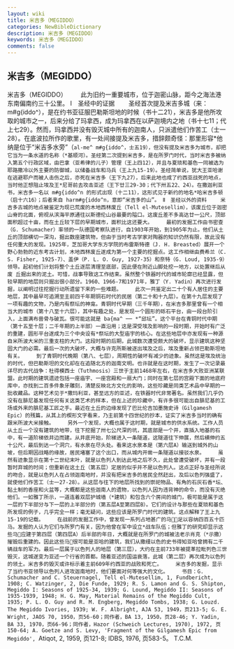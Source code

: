 ```yaml
---
layout: wiki
title: 米吉多（MEGIDDO）
categories: NewBibleDictionary
description: 米吉多（MEGIDDO）
keywords: 米吉多（MEGIDDO）
comments: false
---
```


## 米吉多（MEGIDDO）



米吉多（MEGIDDO）
　　此为旧约一重要城市，位于迦密山脉，距今之海法港东南偏南约三十公里。
Ⅰ　圣经中的证据
　　圣经首次提及米吉多城（来：m#g{iddo^），是在约书亚征服巴勒斯坦地的时候（书十二21），米吉多是他所攻取的城市之一，后来分给了玛拿西，成为玛拿西在以萨迦境内之地（书十七11；代上七29）。然而，玛拿西并没有毁灭城中所有的迦南人，只派遣他们作苦工（士一28）。在底波拉所作的歌里，有一处间接提及米吉多，措辞颇奇怪：那里形容*他纳是位于“米吉多水旁”（`al-me^ m#g{iddo^，士五19），但没有提及米吉多为城市，却把它当为一条水道的名称（*基顺河）。圣经第二次提到米吉多，是在所罗门时代，当时米吉多被纳入第五个行政区域，由巴拿（亚希律的儿子）管理（王上四12），并且与夏琐和基色一同被选为耶路撒冷以外主要的防御城，以储备战车和马兵（王上九15-19）。圣经简单说，犹大王亚哈谢在逃避耶户而被人击伤之后，亦死在米吉多（王下九27），后来此地也成了约西亚战死的地点，当时他正想阻止埃及王*尼哥前去攻击亚述（王下廿三29-30；代下卅五22、24）。在撒迦利亚书，米吉多一名以 m#g{iddo^n 的形式出现（十二11），这形式见于新约的地名*哈米吉多顿（启十六16）；后者来自 harm#g{iddo^n，意即“米吉多的山”。
Ⅱ　圣经以外的资料
　　米吉多古城的地点被鉴定为现已荒废的木地西林废丘（Tell el-Mutesellim），该废丘位于迦密山脊的北面，俯视从滨海平原通往以斯德伦山谷最要的隘口。这废丘差不多高达廿一公尺，顶部面积超过十亩，而在土丘较下层的早期城市，面积比这还要大。
　　最初的发掘工作由书密查（G. Schumacher）率领的一队德国考察队进行，自1903年开始，到1905年为止。他们从土丘的顶部横切一深沟，掘出数座建筑物，但由于当时考古学家对陶器的知识仍然有限，故此没有任何重大的发现。1925年，芝加哥大学东方学院的布雷斯特德（J. H. Breasted）展开一个野心勃勃的近东考古计划，木地西林废丘遂成为第一个主要的挖掘点。这工作相继由费希兰（C. S. Fisher, 1925-7）、盖伊（P. L. O. Guy, 1927-35）和奈特（G. Loud, 1935-9）领导。起初他们计划将整个土丘逐层清理至底部，因此便在附近山脚处挖一地方，以处置继后从废 丘掘出来的泥土。可惜，战事导致这工作结束。虽然整个铁器时代的城市轮廓已经显露，但较早期的地层则只掘出很小部分。1960、1966-7和1971年，雅丁（Y. Yadin）再次进行发掘，以阐明过往挖掘行动所遗留下来的一些难题。
　　此次一共鉴定出二十个有人居住的主要地层，其中最早可追溯至主前四千年期铜石时代的民居（第二十和十九层）。在第十九层发现了一项有趣的文物，乃是内有祭坛的神龛。青铜时代早期（三千年期），在米吉多那里曾有一个相当大的城市（第十八至十六层），其中有趣之处，是发现一个圆形的砾石平台，由一段台阶引入，上面满布兽骨与破瓦。很可能这就是 ba{ma^ ── *“邱坛”。这个平台在青铜时代中期（第十五至十层；二千年期的上半部）一直沿用；这是深受埃及影响的一段时期，开始时有广泛的重建，圆形平台遂成为三个中央设有*祭坛的大型庙宇的核心。在这些地层中亦发现有一种源自米所波大米的三重支柱的大门。这段时期的后期，此城数次遭受颇大的破坏，显示建筑这种坚固大门的必需。最后一次的大破坏，大概与许克所斯被逐出埃及之后，埃及重新占领巴勒斯坦地有关。
　　到了青铜时代晚期（第八、七层），周期性的破坏有减少的迹象。虽然这是埃及统治的时代，但巴勒斯坦的文化却在在追随北方的迦南文明。也许就是在这时期，发生了一次记录最详尽的古代战争：杜得模西士（Tuthmosis）三世于主前1468年左右，在米吉多大败亚洲某联盟。此时期的建筑遗迹包括一座庙宇、一座宫殿和一扇大门；同时在第七层的宫殿下面的地底府库中，亦找到二百多件象牙雕刻，清楚反映北方文化的影响，这些珍藏是同类艺术品中早期的一批收藏品。这种艺术见于*撒玛利亚，甚至远方的亚述，在铁器时代非常著名。虽然我们几乎仍没有在腓尼基发现任何有关这类艺术的样本，但在上述的珍藏中，有许多很可能出自腓尼基的工场或外来的腓尼基工匠之手。最近在土丘的边缘发现了巴比伦吉加墨施史诗（Gilgamesh Epic）的残篇，从其上的楔形文字看来，乃主前第十四世纪的抄本，证实了米吉多当时的确有跟米所波大米接触。
　　另外一个发现，大概也属于这时期，就是城市的供水系统。工作人员从土丘一个没有建筑的地带，往下挖掘了卅七公尺深的坑，其底部是一个井，直插入地基的石中，有一道阶梯依井边而建。从井底开始，阶梯进入一条隧道，这隧道往下伸展，然后横伸约五十公尺，最后到达一个洞穴，有水泉在尽头处。看来这水泉本是（第六层A）输送到城外的山坡，但后期因战略的缘故，居民堵塞了这个出口，而从城内开凿一条隧道以接驳水泉。
　　虽然有迹象显示在第十二世纪末叶，就是以色列人到达此地之后不久，此处曾遭受破坏，并有一段暂时弃城的时间；但重新在这土丘（第五层）定居的似乎并不是以色列人。这点正好与圣经所说的吻合，就是以色列人在占领迦南地时，并没有把米吉多的居民全然赶出，及后以色列强盛了，就使他们作苦工（士一27-28）。从这层与往下的地层所找到的崇祀物品、有角的石灰石香*坛、黏土制的香座和火盆等，大概都是这些迦南人的遗物，以色列人因为违背神的命令，而没有灭绝他们。一如雅丁所示，一道连着双层护城墙（*建筑）和包含六个房间的城门，极可能是属于这一层的下半部分与下一层的上半部分的（第五层A至第四层B）。它们的设计与那些在夏琐和基色所发现的例子，几乎完全一样；毫无疑问，这些应该是所罗门时代的建筑。这点解释了王上九15-19的记载。
　　在战前的发掘工作中，曾发现一系列占地甚广的马，足以容纳四百五十匹马。发掘的人认为它们与所罗门有关，因为他曾在军中设立*战车队伍；但雅丁的研究却显示这些马应建于第四层（第四层A）后半部的年日，大概就是在所罗门的城被法老示肖克（*示撒）摧毁后重建的。因此这些马很可能是亚哈的建筑，我们从撒缦以色的史书得知亚哈曾拥有二千辆战车的军力。最后一层属于以色列人的地层（第三层），大约在主前733年被提革拉毗列色三世毁灭，这城遂变为亚述一个行省的首都。随着亚述的国运衰落，此城（第二层）再次成为以色列的领土。米吉多的毁灭或许标示着主前609年约西亚的战败和死亡。
　　米吉多的发掘，显示了当约书亚领导以色列人进攻迦南地时，他们要面对何等强大的文化。
　　书目：G. Schumacher and C.
Steuernagel, Tell el-Mutesellim, 1, Fundbericht, 1908; C. Watzinger, 2, Die Funde, 1929; R. S. Lamon and G. S.
Shipton, Megiddo I: Seasons of 1925-34,
1939; G. Lound, Megiddo II: Seasons of
1935-1939, 1948; H. G. May, Material
Remains of the Megiddo Cult, 1935; P. L. O. Guy and R. M. Engberg, Megiddo Tombs, 1938; G. Louzd. The Megiddo Ivories, 1939; W. F.
Albright, AJA 53, 1949，页213-5; G. E. Wright, JAOS 70, 1950，页56-60；同作者，BA 13,
1950，页28-46; Y. Yadin, BA 33,
1970，页66-96；同作者，Hazor (Schweich Lectures, 1970),
1972, 页150-64; A. Goetze and S. Levy, 'Fragment of the Gilgamesh Epic from
Megiddo', `Atiqot, 2, 1959, 页121-8; IDBS, 1976, 页583-5。
T.C.M.





